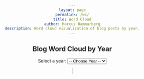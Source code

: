 ```yaml
---
layout: page
permalink: /wc/
title: Word Cloud
author: Marcus Hammarberg
description: Word cloud visualization of blog posts by year.
---
```


<script src="https://cdn.jsdelivr.net/npm/wordcloud@1.2.2/src/wordcloud2.min.js"></script>
<style>
  body {
    text-align: center;
    padding: 2em;
  }
  canvas {
    border: 1px solid #ccc;
    background: #fff;
    margin-top: 1em;
  }

  #controls {
    margin-bottom: 1em;
  }
</style>

## Blog Word Cloud by Year

<div id="controls">
  <label for="yearSelect">Select a year:</label>
  <select id="yearSelect">
    <option value="">-- Choose Year --</option>
  </select>
</div>

<canvas id="wordcloud" width="800" height="600"></canvas>

<script>
  const canvas = document.getElementById('wordcloud');
  const yearSelect = document.getElementById('yearSelect');

  document.addEventListener("DOMContentLoaded", () => {
    const yearSelector = document.getElementById("yearSelect");

    const endYear = new Date().getFullYear();
    for(let year = 2006; year <= endYear; year++) {
      yearSelect.append(new Option(""+year, ""+year, true, true));
    }
  });

  yearSelect.addEventListener('change', () => {
    const year = yearSelect.value;
    if (!year) return;

    fetch(`/data/wc/wordcloud-${year}.json`)
      .then(res => {
        if (!res.ok) throw new Error("Failed to load word list");
        return res.json();
      })
      .then(words => {
        WordCloud(canvas, {
          list: words,
          gridSize: 8,
          weightFactor: 10,
          fontFamily: 'Arial',
          color: 'random-dark',
          rotateRatio: 0.5,
          backgroundColor: '#fff'
        });
      })
      .catch(err => {
        alert("Could not load word cloud data: " + err.message);
      });
  });
</script>
